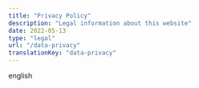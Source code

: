```yaml
---
title: "Privacy Policy"
description: "Legal information about this website"
date: 2022-05-13
type: "legal"
url: "/data-privacy"
translationKey: "data-privacy"
---
```


english
